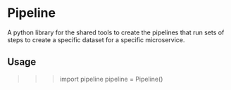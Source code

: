 # Pipeline

A python library for the shared tools to create the pipelines that run sets of steps to create a specific dataset for a specific microservice.

## Usage

>>> import pipeline
>>> pipeline = Pipeline()